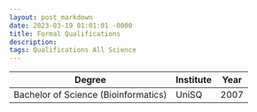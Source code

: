 ```yaml
---
layout: post_markdown
date: 2023-03-19 01:01:01 -0000
title: Formal Qualifications
description: 
tags: Qualifications All Science
---
```

| Degree  | Institute | Year |
|--------------------|--------|---------|
| Bachelor of Science (Bioinformatics) | UniSQ | 2007 |

